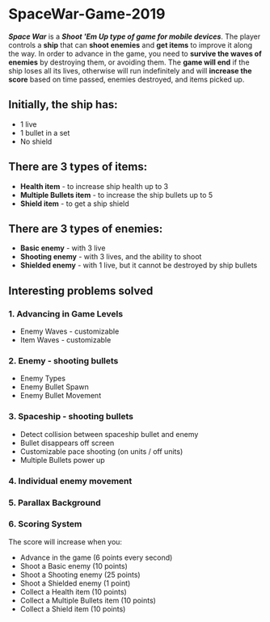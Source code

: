 # SpaceWar-Game-2019

***Space War*** is a ***Shoot 'Em Up type of game for mobile devices***. The player controls a **ship** that can **shoot enemies** and **get items** to improve it along the way. In order to advance in the game, you need to **survive the waves of enemies** by destroying them, or avoiding them. The **game will end** if the ship loses all its lives, otherwise will run indefinitely and will **increase the score** based on time passed, enemies destroyed, and items picked up.

## Initially, the **ship** has: 
- 1 live
- 1 bullet in a set
- No shield

## There are 3 types of **items**:
- **Health item** - to increase ship health up to 3
- **Multiple Bullets item** - to increase the ship bullets up to 5
- **Shield item** - to get a ship shield

## There are 3 types of **enemies**:
- **Basic enemy** - with 3 live
- **Shooting enemy** - with 3 lives, and the ability to shoot
- **Shielded enemy** - with 1 live, but it cannot be destroyed by ship bullets

## Interesting problems solved

### 1. Advancing in Game Levels
- Enemy Waves - customizable
- Item Waves - customizable

### 2. Enemy - shooting bullets
- Enemy Types
- Enemy Bullet Spawn
- Enemy Bullet Movement

### 3. Spaceship - shooting bullets
- Detect collision between spaceship bullet and enemy
- Bullet disappears off screen
- Customizable pace shooting (on units / off units)
- Multiple Bullets power up

### 4. Individual enemy movement

### 5. Parallax Background

### 6. Scoring System
The score will increase when you:
- Advance in the game (6 points every second)
- Shoot a Basic enemy (10 points)
- Shoot a Shooting enemy (25 points)
- Shoot a Shielded enemy (1 point)
- Collect a Health item (10 points)
- Collect a Multiple Bullets item (10 points)
- Collect a Shield item (10 points)
